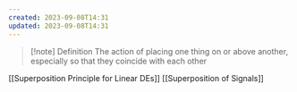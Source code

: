 ```yaml
---
created: 2023-09-08T14:31
updated: 2023-09-08T14:31
---
```

>[!note] Definition
>The action of placing one thing on or above another, especially so that they coincide with each other


[[Superposition Principle for Linear DEs]]
[[Superposition of Signals]]